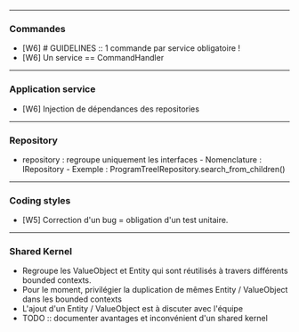 

-------------------------------

### Commandes

- [W6] # GUIDELINES :: 1 commande par service obligatoire !
- [W6] Un service == CommandHandler


-------------------------------

### Application service

- [W6] Injection de dépendances des repositories

-------------------------------

### Repository

- repository : regroupe uniquement les interfaces
      - Nomenclature : IRepository
      - Exemple : ProgramTreeIRepository.search_from_children()

-------------------------------

### Coding styles

- [W5] Correction d'un bug = obligation d'un test unitaire.

-------------------------------

### Shared Kernel

- Regroupe les ValueObject et Entity qui sont réutilisés à travers différents bounded contexts.
- Pour le moment, privilégier la duplication de mêmes Entity / ValueObject dans les bounded contexts 
- L'ajout d'un Entity / ValueObject est à discuter avec l'équipe
- TODO :: documenter avantages et inconvénient d'un shared kernel
   

